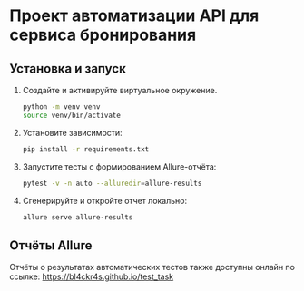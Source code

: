 # Проект автоматизации API для сервиса бронирования

## Установка и запуск

1. Создайте и активируйте виртуальное окружение.
    ```bash
    python -m venv venv
    source venv/bin/activate
2. Установите зависимости:
   ```bash
   pip install -r requirements.txt
3. Запустите тесты с формированием Allure-отчёта:
      ```bash
      pytest -v -n auto --alluredir=allure-results
4. Сгенерируйте и откройте отчет локально:
   ```bash
   allure serve allure-results

## Отчёты Allure

Отчёты о результатах автоматических тестов также доступны онлайн по ссылке: https://bl4ckr4s.github.io/test_task
